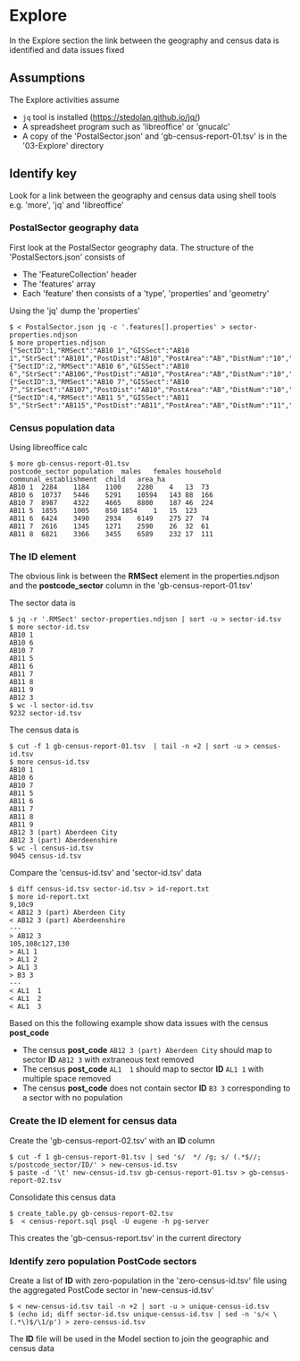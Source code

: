 # Explore  

In the Explore section the link between the geography and census data is identified and data issues fixed  

## Assumptions  

The Explore activities assume

  * `jq` tool is installed (https://stedolan.github.io/jq/)
  * A spreadsheet program such as 'libreoffice' or 'gnucalc'
  * A copy of the 'PostalSector.json' and 'gb-census-report-01.tsv' is in the '03-Explore' directory

## Identify key  

Look for a link between the geography and census data using shell tools e.g. 'more', 'jq' and 'libreoffice'  

### PostalSector geography data  

First look at the PostalSector geography data. The structure of the 'PostalSectors.json' consists of  

  * The 'FeatureCollection' header  
  * The 'features' array  
  * Each 'feature' then consists of a 'type', 'properties' and 'geometry'  

Using the 'jq' dump the 'properties'
```
$ < PostalSector.json jq -c '.features[].properties' > sector-properties.ndjson
$ more properties.ndjson
{"SectID":1,"RMSect":"AB10 1","GISSect":"AB10 1","StrSect":"AB101","PostDist":"AB10","PostArea":"AB","DistNum":"10","SecNum":1,"PCCnt":266,"AnomCnt":0,"RefPC":"AB101TH","x":393574,"y":806073,"Sprawl":"Aberdeen","Locale":null}
{"SectID":2,"RMSect":"AB10 6","GISSect":"AB10 6","StrSect":"AB106","PostDist":"AB10","PostArea":"AB","DistNum":"10","SecNum":6,"PCCnt":243,"AnomCnt":3,"RefPC":"AB106PS","x":392796,"y":805097,"Sprawl":"Aberdeen","Locale":null}
{"SectID":3,"RMSect":"AB10 7","GISSect":"AB10 7","StrSect":"AB107","PostDist":"AB10","PostArea":"AB","DistNum":"10","SecNum":7,"PCCnt":216,"AnomCnt":0,"RefPC":"AB107DS","x":392056,"y":803758,"Sprawl":"Aberdeen","Locale":null}
{"SectID":4,"RMSect":"AB11 5","GISSect":"AB11 5","StrSect":"AB115","PostDist":"AB11","PostArea":"AB","DistNum":"11","SecNum":5,"PCCnt":139,"AnomCnt":1,"RefPC":"AB115PW","x":394641,"y":805995,"Sprawl":"Aberdeen","Locale":null}
```

### Census population data  

Using libreoffice calc

```
$ more gb-census-report-01.tsv 
postcode_sector	population	males	females	household	communal_establishment	child	area_ha
AB10 1	2284	1184	1100	2280	4	13	73
AB10 6	10737	5446	5291	10594	143	88	166
AB10 7	8987	4322	4665	8800	187	46	224
AB11 5	1855	1005	850	1854	1	15	123
AB11 6	6424	3490	2934	6149	275	27	74
AB11 7	2616	1345	1271	2590	26	32	61
AB11 8	6821	3366	3455	6589	232	17	111

```

### The ID element  

  The obvious link is between the **RMSect** element in the properties.ndjson and the **postcode_sector** column in the 'gb-census-report-01.tsv'  

  The sector data is  
```
$ jq -r '.RMSect' sector-properties.ndjson | sort -u > sector-id.tsv
$ more sector-id.tsv
AB10 1
AB10 6
AB10 7
AB11 5
AB11 6
AB11 7
AB11 8
AB11 9
AB12 3
$ wc -l sector-id.tsv
9232 sector-id.tsv
```  
  The census data is  
```
$ cut -f 1 gb-census-report-01.tsv  | tail -n +2 | sort -u > census-id.tsv
$ more census-id.tsv
AB10 1
AB10 6
AB10 7
AB11 5
AB11 6
AB11 7
AB11 8
AB11 9
AB12 3 (part) Aberdeen City
AB12 3 (part) Aberdeenshire
$ wc -l census-id.tsv
9045 census-id.tsv
``` 
   Compare the 'census-id.tsv' and 'sector-id.tsv' data
```
$ diff census-id.tsv sector-id.tsv > id-report.txt
$ more id-report.txt
9,10c9
< AB12 3 (part) Aberdeen City
< AB12 3 (part) Aberdeenshire
---
> AB12 3
105,108c127,130
> AL1 1
> AL1 2
> AL1 3
> B3 3
---
< AL1  1
< AL1  2
< AL1  3
```
  Based on this the following example show data issues with the census **post_code**
  
  * The census **post_code** `AB12 3 (part) Aberdeen City` should map to sector **ID** `AB12 3` with extraneous text removed
  * The census **post_code** `AL1  1` should map to sector **ID** `AL1 1` with multiple space removed  
  * The census **post_code** does not contain sector **ID** `B3 3` corresponding to a sector with no population  

### Create the ID element for census data

Create the 'gb-census-report-02.tsv' with an **ID** column 
```
$ cut -f 1 gb-census-report-01.tsv | sed 's/  */ /g; s/ (.*$//; s/postcode_sector/ID/' > new-census-id.tsv
$ paste -d '\t' new-census-id.tsv gb-census-report-01.tsv > gb-census-report-02.tsv
```
Consolidate this census data 
```
$ create_table.py gb-census-report-02.tsv 
$  < census-report.sql psql -U eugene -h pg-server
```
This creates the 'gb-census-report.tsv' in the current directory

### Identify zero population PostCode sectors  

Create a list of **ID** with zero-population in the 'zero-census-id.tsv' file using the aggregated PostCode sector in 'new-census-id.tsv'  
```
$ < new-census-id.tsv tail -n +2 | sort -u > unique-census-id.tsv
$ (echo id; diff sector-id.tsv unique-census-id.tsv | sed -n 's/< \(.*\)$/\1/p') > zero-census-id.tsv
```

The **ID** file will be used in the Model section to join the geographic and census data
